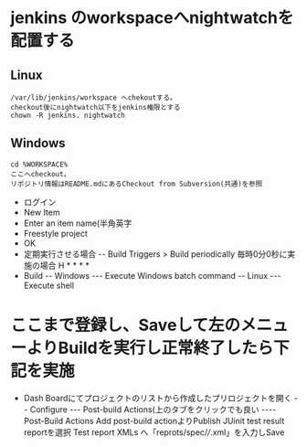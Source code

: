 # jenkins のworkspaceへnightwatchを配置する
## Linux
    /var/lib/jenkins/workspace へchekoutする。
    checkout後にnightwatch以下をjenkins権限とする
    chown -R jenkins. nightwatch
## Windows
    cd %WORKSPACE%
    ここへcheckout。
    リポジトリ情報はREADME.mdにあるCheckout from Subversion(共通)を参照


- ログイン
- New Item
- Enter an item name(半角英字
- Freestyle project
- OK
- 定期実行させる場合
-- Build Triggers > Build periodically
    毎時0分0秒に実施の場合
    H * * * *
- Build
-- Windows
--- Execute Windows batch command
-- Linux
--- Execute shell

# ここまで登録し、Saveして左のメニューよりBuildを実行し正常終了したら下記を実施

- Dash Boardにてプロジェクトのリストから作成したプリロジェクトを開く
-- Configure
--- Post-build Actions(上のタブをクリックでも良い
---- Post-Build Actions
    Add post-build actionよりPublish JUinit test result reportを選択
    Test report XMLs へ「reprots/spec/*/*.xml」を入力しSave


